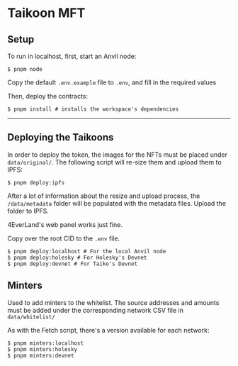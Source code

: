 # Taikoon MFT

## Setup

To run in localhost, first, start an Anvil node:

```shell
$ pnpm node
```

Copy the default `.env.example` file to `.env`, and fill in the required values

Then, deploy the contracts:

```shell
$ pnpm install # installs the workspace's dependencies
```

---

## Deploying the Taikoons

In order to deploy the token, the images for the NFTs must be placed under `data/original/`. The following script will re-size them and upload them to IPFS:

```shell
$ pnpm deploy:ipfs
```

After a lot of information about the resize and upload process, the `/data/metadata` folder will be populated with the metadata files. Upload the folder to IPFS.

4EverLand's web panel works just fine.

Copy over the root CID to the `.env` file.

```shell
$ pnpm deploy:localhost # For the local Anvil node
$ pnpm deploy:holesky # For Holesky's Devnet
$ pnpm deploy:devnet # For Taiko's Devnet
```

## Minters

Used to add minters to the whitelist. The source addresses and amounts must be added under the corresponding network CSV file in `data/whitelist/`

As with the Fetch script, there's a version available for each network:

```shell
$ pnpm minters:localhost
$ pnpm minters:holesky
$ pnpm minters:devnet
```
